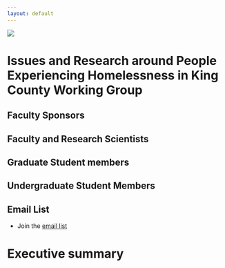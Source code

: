 ```yaml
---
layout: default
---
```


<img src="{{ site.url }}{{ site.baseurl }}/assets/img/eScience.png">


# Issues and Research around People Experiencing Homelessness in King County Working Group

## Faculty Sponsors

## Faculty and Research Scientists

## Graduate Student members

## Undergraduate Student Members

## Email List 

* Join the [email list](https://lists.uw.edu/postorius/lists/kcpehworkinggroup.lists.uw.edu/)

# Executive summary
